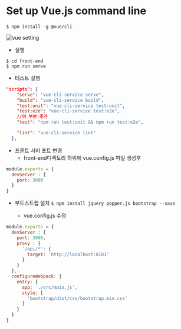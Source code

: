 # Set up Vue.js command line
`$ npm install -g @vue/cli`    

![vue setting](src/main/resources/static/img/vue-setting.png)

- 실행
```shell script
$ cd front-end
$ npm run serve
```

- 테스트 실행
```json
"scripts": {
    "serve": "vue-cli-service serve",
    "build": "vue-cli-service build",
    "test:unit": "vue-cli-service test:unit",
    "test:e2e": "vue-cli-service test:e2e",
    //이 부분 추가
    "test": "npm run test:unit && npm run test:e2e",

    "lint": "vue-cli-service lint"
  },
```

- 프론트 서버 포트 변경
  - front-end디렉토리 하위에 vue.config.js 파일 생성후
```js
module.exports = {
  devServer : {
    port: 3000
  }
}
```

- 부트스트랩 설치
`$ npm install jquery popper.js bootstrap --save`

  - vue.config.js 수정
```js
module.exports = {
  devServer : {
    port: 3000,
    proxy : {
      '/api/*': {
        target: 'http://localhost:8181'
      }
    }    
  },
  configureWebpack: {
    entry: {
      app: './src/main.js',
      style: [
        'bootstrap/dist/css/bootstrap.min.css'
      ]
    }
  }
}


```
